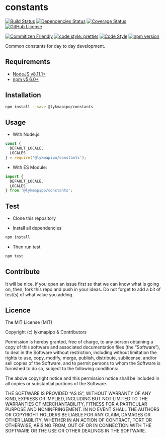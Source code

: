 # constants

[![Build Status](https://travis-ci.com/lykmapipo/constants.svg?branch=master)](https://travis-ci.com/lykmapipo/constants)
[![Dependencies Status](https://david-dm.org/lykmapipo/constants.svg)](https://david-dm.org/lykmapipo/constants)
[![Coverage Status](https://coveralls.io/repos/github/lykmapipo/constants/badge.svg?branch=master)](https://coveralls.io/github/lykmapipo/constants?branch=master)
[![GitHub License](https://img.shields.io/github/license/lykmapipo/constants)](https://github.com/lykmapipo/constants/blob/master/LICENSE)

[![Commitizen Friendly](https://img.shields.io/badge/commitizen-friendly-brightgreen.svg)](http://commitizen.github.io/cz-cli/)
[![code style: prettier](https://img.shields.io/badge/code_style-prettier-ff69b4.svg)](https://github.com/prettier/prettier)
[![Code Style](https://badgen.net/badge/code%20style/airbnb/ff5a5f?icon=airbnb)](https://github.com/airbnb/javascript)
[![npm version](https://img.shields.io/npm/v/@lykmapipo/constants)](https://www.npmjs.com/package/@lykmapipo/constants)

Common constants for day to day development.

## Requirements

- [NodeJS v8.11.1+](https://nodejs.org)
- [npm v5.6.0+](https://www.npmjs.com/)

## Installation

```sh
npm install --save @lykmapipo/constants
```

## Usage

- With Node.js:

```js
const {
  DEFAULT_LOCALE,
  LOCALES
} = require('@lykmapipo/constants');
```

- With ES Module:

```js
import {
  DEFAULT_LOCALE,
  LOCALES
} from '@lykmapipo/constants';
```

## Test

- Clone this repository

- Install all dependencies

```sh
npm install
```

- Then run test

```sh
npm test
```

## Contribute

It will be nice, if you open an issue first so that we can know what is going on, then, fork this repo and push in your ideas. Do not forget to add a bit of test(s) of what value you adding.

## Licence

The MIT License (MIT)

Copyright (c) lykmapipo & Contributors

Permission is hereby granted, free of charge, to any person obtaining a copy of this software and associated documentation files (the “Software”), to deal in the Software without restriction, including without limitation the rights to use, copy, modify, merge, publish, distribute, sublicense, and/or sell copies of the Software, and to permit persons to whom the Software is furnished to do so, subject to the following conditions:

The above copyright notice and this permission notice shall be included in all copies or substantial portions of the Software.

THE SOFTWARE IS PROVIDED “AS IS”, WITHOUT WARRANTY OF ANY KIND, EXPRESS OR IMPLIED, INCLUDING BUT NOT LIMITED TO THE WARRANTIES OF MERCHANTABILITY, FITNESS FOR A PARTICULAR PURPOSE AND NONINFRINGEMENT. IN NO EVENT SHALL THE AUTHORS OR COPYRIGHT HOLDERS BE LIABLE FOR ANY CLAIM, DAMAGES OR OTHER LIABILITY, WHETHER IN AN ACTION OF CONTRACT, TORT OR OTHERWISE, ARISING FROM, OUT OF OR IN CONNECTION WITH THE SOFTWARE OR THE USE OR OTHER DEALINGS IN THE SOFTWARE.
